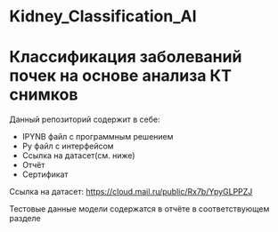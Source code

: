 # Kidney_Classification_AI
# Классификация заболеваний почек на основе анализа КТ снимков

Данный репозиторий содержит в себе:
  - IPYNB файл с программным решением
  - Py файл с интерфейсом
  - Ссылка на датасет(см. ниже)
  - Отчёт
  - Сертификат

Ссылка на датасет: https://cloud.mail.ru/public/Rx7b/YpyGLPPZJ

Тестовые данные модели содержатся в отчёте в соответствующем разделе
